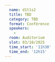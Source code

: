 ```yaml
---
  name: d1t1s2
  title: TBD
  category: TBD
  format: Conférence
  speakers: 
    - 
  room: Auditorium
  slot: 03/10/2025
  time_start: '11h30'
  time_end: '12h15'
---
```

